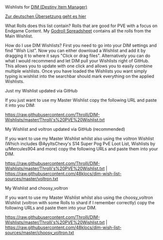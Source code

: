 Wishlists for [DIM (Destiny Item Manager)](https://app.destinyitemmanager.com/4611686018468280319/d2/inventory)

[Zur deutschen Übersetzung geht es hier](https://github.com/Throlli/DIM-Wishlists/blob/master/Ger/)

What Rolls does this list contain?
Rolls that are good for PVE with a focus on Endgame Content. My [Godroll Spreadsheet](https://drive.google.com/file/d/15JQz5SZXuXdotzLr5o9fp4JQY4DuTHxDmTNbU0f4kZM/view) contains all the rolls from the Main Wishlist.

How do I use DIM Wishlists?
First you need to go into your DIM settings and find "Wish List". Now you can either download a Wishlist and add it by dragging it to where it says "Click or drag files".
Alternatively you can do what I would recommend and let DIM pull your Wishlists right of GitHub. This allows you to update with one click and allows you to easily combine multiple wishlists.
Once you have loaded the Wishlists you want simply typing is:wishlist into the searchbar should mark everything on the applied Wishlists.




Just my Wishlist updated via GitHub

If you just want to use my Master Wishlist copy the following URL and paste it into you DIM:

https://raw.githubusercontent.com/Throlli/DIM-Wishlists/master/Throlli's%20PVE%20Wishlist.txt


My Wishlist and voltron updated via GitHub (recommended)

If you want to use my Master Wishlist whilst also using the voltron Wishlist (Which includes @AyyItsChevy's S14 Super Pog PvE Loot List, Wishlists by u/Mercules904 and more) copy the following URLs and paste them into your DIM.

https://raw.githubusercontent.com/Throlli/DIM-Wishlists/master/Throlli's%20PVE%20Wishlist.txt | https://raw.githubusercontent.com/48klocs/dim-wish-list-sources/master/voltron.txt


My Wishlist and choosy_voltron

If you want to use my Master Wishlist whilst also using the choosy_voltron Wishlist (voltron with some Rolls to shard if I remember correctly) copy the following URLs and paste them into your DIM.

https://raw.githubusercontent.com/Throlli/DIM-Wishlists/master/Throlli's%20PVE%20Wishlist.txt | https://raw.githubusercontent.com/48klocs/dim-wish-list-sources/master/choosy_voltron.txt

